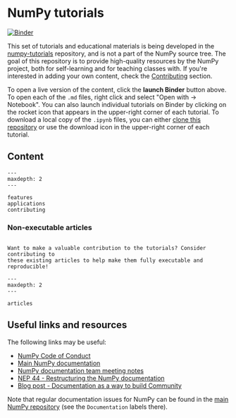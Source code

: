 # NumPy tutorials

[![Binder](https://mybinder.org/badge_logo.svg)][launch_binder]

[launch_binder]: https://mybinder.org/v2/gh/numpy/numpy-tutorials/main?urlpath=lab/tree/content

This set of tutorials and educational materials is being developed in the
[numpy-tutorials](https://github.com/numpy/numpy-tutorials) repository, and is
not a part of the NumPy source tree. The goal of this repository is to provide
high-quality resources by the NumPy project, both for self-learning and for
teaching classes with. If you're interested in adding your own content, check
the [Contributing](contributing.md) section.

To open a live version of the content, click the **launch Binder** button above.
To open each of the `.md` files, right click and select "Open with -> Notebook".
You can also launch individual tutorials on Binder by clicking on the rocket
icon that appears in the upper-right corner of each tutorial. To download a
local copy of the `.ipynb` files, you can either
[clone this repository](https://docs.github.com/en/github/creating-cloning-and-archiving-repositories/cloning-a-repository)
or use the download icon in the upper-right corner of each tutorial.

## Content

```{toctree}
---
maxdepth: 2
---

features
applications
contributing
```

### Non-executable articles

```{admonition} Help improve the tutorials!

Want to make a valuable contribution to the tutorials? Consider contributing to
these existing articles to help make them fully executable and reproducible!
```

```{toctree}
---
maxdepth: 2
---

articles
```

## Useful links and resources

The following links may be useful:

- [NumPy Code of Conduct](https://numpy.org/code-of-conduct/)
- [Main NumPy documentation](https://numpy.org/doc/stable/)
- [NumPy documentation team meeting notes](https://hackmd.io/oB_boakvRqKR-_2jRV-Qjg?both)
- [NEP 44 - Restructuring the NumPy documentation](https://numpy.org/neps/nep-0044-restructuring-numpy-docs.html)
- [Blog post - Documentation as a way to build Community](https://labs.quansight.org/blog/2020/03/documentation-as-a-way-to-build-community/)

Note that regular documentation issues for NumPy can be found in the [main NumPy
repository](https://github.com/numpy/numpy/issues) (see the `Documentation`
labels there).
